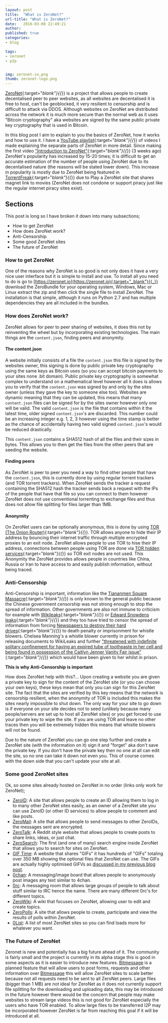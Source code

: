 ```yaml
---
layout: post
title:  "What is ZeroNet?"
url-title: "What is ZeroNet?"
date:   2016-03-08 22:49:21
author:
published: true
categories:
- blog

tags:
- zeronet
- p2p


img: zeronet-io.png
thumb: zeronet-logo.png
---
```

[ZeroNet](https://zeronet.io){:target="_blank"}{{_}} is a project that allows people to create decentalised peer to peer websites, as all websites are decentalised it is free to host, can't be geoblocked, it very resilient to censorship and is difficult to attack via DDOS. Although websites on ZeroNet are distributed across the network it is much more secure than the normal web as it uses "Bitcoin cryptography" aka websites are signed by the same public private key cryptography that is used in Bitcoin.
<!--more-->

In this blog post I aim to explain to you the basics of ZeroNet, how it works and how to use it. I have a [YouTube playlist](https://www.youtube.com/playlist?list=PLgFqcJDOq2q5orC1U4IvDBMpjezKt-X4E){:target="_blank"}{{_}} of videos I made explaining the separate parts of ZeroNet in more detail. Since making the first video ["Introduction to ZeroNet"](https://www.youtube.com/watch?v=NVg3s9bFQ0w&index=1&list=PLgFqcJDOq2q5orC1U4IvDBMpjezKt-X4E){:target="_blank"}{{_}} (3 weeks ago) ZeroNet's popularity has increased by 15-20 times; it is difficult to get an accurate estimation of the number of people using ZeroNet due to its decentalised nature (the reasons will be stated lower down). This increase in popularity is mostly due to ZeroNet being featured in [TorrentFreak](https://torrentfreak.com/play-p2p-impossible-shutdown-160301/){:target="_blank"}{{_}} due to Play a ZeroNet site that shares magnet link to movies (ZeroNet does not condone or support piracy just like the regular internet piracy sites exist).

## Sections
This post is long so I have broken it down into many subsections;

 * How to get ZeroNet
 * How does ZeroNet work?
 * Anti-Censorship
 * Some good ZeroNet sites
 * The future of ZeroNet

### How to get ZeroNet
One of the reasons why ZeroNet is so good is not only does it have a very nice user interface but it is simple to install and use. To install all you need to do is go to [https://zeronet.io](https://zeronet.io){:target="_blank"}{{_}} download the ZeroBundle for your operating system, Windows, Mac or Linux extract the zip and then click the single file to install ZeroNet. The installation is that simple, although it runs on Python 2.7 and has multiple dependencies they are all included in the bundles.

### How does ZeroNet work?
ZeroNet allows for peer to peer sharing of websites, it does this not by reinventing the wheel but by incorporating existing technologies. The main things are the `content.json`, finding peers and anonymity.

#### The content.json
A website initially consists of a file the `content.json` this file is signed by the websites owner, this signing is done by public private key cryptography using the same keys as Bitcoin uses (so you can accept bitcoin payments to your sites none .bit domain). Public private key cryptography is somewhat complex to understand on a mathematical level however all it does is allows you to verify that the `content.json` was signed by and only by the sites owner (unless they gave the key to someone else too). Websites are dynamic meaning that they can be updated, this means that many `content.json` files can be signed for by the sites owner however only one will be valid. The valid `content.json` is the file that contains within it the latest time, older signed `content.json`'s are discarded. This number could be an increasing integer e.g. 1, 2, 3 however using the time stamp is better as the chance of accidentally having two valid signed `content.json`'s would be reduced drastically.

This `content.json` contains a SHA512 hash of all the files and their sizes in bytes. This allows you to then get the files from the other peers that are seeding the website.

#### Finding peers
As ZeroNet is peer to peer you need a way to find other people that have the `content.json`, this is currently done by using regular torrent trackers (and TOR torrent trackers). When ZeroNet sends the tracker a request containing the SHA512 hash the tracker sends back a request with the IPs of the people that have that file so you can connect to them however ZeroNet does not use conventional torrenting to exchange files and thus does not allow file splitting for files larger than 1MB.

#### Anonymity
On ZeroNet users can be optionally anonymous, this is done by using [TOR (The Onion Router)](https://www.torproject.org/){:target="_blank"}{{_}}. TOR allows anyone to hide their IP address by bouncing their internet traffic through multiple encrypted proxies to an exit node. ZeroNet allows people to use TOR to hise their IP address, connections between people using TOR are done via [TOR hidden services](https://www.torproject.org/docs/hidden-services.html.en){:target="_blank"}{{_}} so TOR exit nodes are not used. This Anonymity the ZeroNet provides allows people in countries like China, Russia or Iran to have access to and easily publish information, without being traced.

### Anti-Censorship
Anti-Censorship is important, information like the [Tiananmen Square Massacre](https://en.wikipedia.org/wiki/Tiananmen_Square_protests_of_1989){:target="_blank"}{{_}} is only known to the general public because the Chinese government censorship was not strong enough to stop the spread of information. Other governments are also not immune to criticism for example with [Wikileaks](https://en.wikipedia.org/wiki/WikiLeaks){:target="_blank"}{{_}} or [Edward Snowdens leaks](https://en.wikipedia.org/wiki/Edward_Snowden){:target="_blank"}{{_}} and they too have tried to censor the spread of information from forcing [Newspapers to destroy their hard drives](http://www.theguardian.com/uk-news/2014/jan/31/footage-released-guardian-editors-snowden-hard-drives-gchq){:target="_blank"}{{_}} to death penalty or imprisonment for whistle blowers. Chelsea Manning's a whistle blower currently in prison for releasing documents to WikiLeaks and further ["threatened with indefinite solitary confinement for having an expired tube of toothpaste in her cell and being found in possession of the Caitlyn Jenner Vanity Fair issue"](http://www.theguardian.com/us-news/2015/aug/12/chelsea-manning-solitary-confinement-toothpaste-army){:target="_blank"}{{_}} which would have been given to her whilst in prison.

**This is why Anti-Censorship is important**

How does ZeroNet help with this?... Upon creating a website you are given a private key to sign for the content of the ZeroNet site (or you can choose your own keys), these keys mean that only you can sign for this ZeroNet site. The fact that the sites are verified by this key means that the network is censorship resilient, when the anonymity of TOR is included this makes the sites nearly impossible to shut down. The only way for your site to go down is if everyone on your site decides not to seed (unlikely because many people/servers are set up to host all ZeroNet sites) or you get forced to use your private key to wipe the site. If you are using TOR and leave no other traces then you will be extremely hidden this means that whistle blowers will not be found.

Due to the nature of ZeroNet you can go one step further and create a ZeroNet site (with the information on it) sign it and "forget" aka don't save the private key. If you don't have the private key then no one at all can edit the site, so no one can take it down not even you. This of course comes with the down side that you can't update your site at all.

### Some good ZeroNet sites

Ok, so some sites already hosted on ZeroNet in no order (links only work for ZeroNet);

* [ZeroID](http://127.0.0.1:43110/zeroid.bit/): A site that allows people to create an ID allowing them to log in to many other ZeroNet sites easily, as an owner of a ZeroNet site you can use ZeroID (or other ID services) to allow people to comment and like posts.
* [ZeroMail](http://127.0.0.1:43110/Mail.ZeroNetwork.bit/): A site that allows people to send messages to other ZeroIDs, the messages sent are encrypted.
* [ZeroTalk](http://127.0.0.1:43110/Talk.ZeroNetwork.bit/): A Reddit style website that allows people to create posts to share links, ideas, or just chat.
* [ZeroSearch](http://127.0.0.1:43110/zerosearch.bit/): The first (and one of many) search engine inside ZeroNet that allows you to search for sites on ZeroNet.
* [GIF Time](http://127.0.0.1:43110/1Gif7PqWTzVWDQ42Mo7np3zXmGAo3DXc7h/): A website that shares "GIFs" it has hundreds of "GIFs" totaling over 350 MB showing the optional files that ZeroNet can use. The GIFs are actually highly optimised GIFVs as [discussed in my previous blog post](/blog/image-formats-and-when-to-use-them).
* [0chan](http://127.0.0.1:43110/0chan.bit/): A messaging/image board that allows people to anonymously post images any text similar to 4chan.
* [0rc](http://127.0.0.1:43110/1CjR14fofbRJ54oj8A7rAfWpzpLawdP5uc/): A messaging room that allows large groups of people to talk about stuff similar to IRC hence the name. There are many different 0rc's for different topics.
* [ZeroWiki](http://127.0.0.1:43110/138R53t3ZW7KDfSfxVpWUsMXgwUnsDNXLP/): A wiki that focuses on ZeroNet, allowing user to edit and create topics.
* [ZeroPolls](http://127.0.0.1:43110/ZeroPolls.bit/): A site that allows people to create, participate and view the results of polls within ZeroNet.
* [0List](http://127.0.0.1:43110/0list.bit/?Home): A list of most ZeroNet sites so you can find loads more for whatever you want.

### The Future of ZeroNet
Zeronet is new and potentially has a big future ahead of it. The community is fairly small and the project is currently in its alpha stage this is good in some aspects as it is easier to introduce new features. [Bitmessage](https://bitmessage.org/wiki/Main_Page) is a planned feature that will allow users to post forms, requests and other information over [Bitmessage](https://bitmessage.org/wiki/Main_Page) this will allow ZeroNet sites to scale better because not all requests need to be sent to all ZeroNet peers. Large files (bigger than 1 MB) are not ideal for ZeroNet as it does not currently support file splitting for the downloading and uploading data, this may be introduced in the future however there would be the concern that people may make websites to stream large videos this is not good for ZeroNet especially the users who have TOR enabled. To allow large files to be transferred I2P may be incorporated however ZeroNet is far from reaching this goal if it will be introduced at all.
